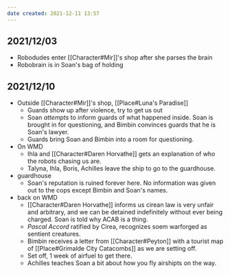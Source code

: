 ```yaml
---
date created: 2021-12-11 13:57
---
```

## 2021/12/03
- Robodudes enter [[Character#Mir]]'s shop after she parses the brain
- Robobrain is in Soan's bag of holding
## 2021/12/10
- Outside [[Character#Mir]]'s shop, [[Place#Luna's Paradise]]
    - Guards show up after violence, try to get us out
    - Soan _attempts_ to inform guards of what happened inside. Soan is brought in for questioning, and Bimbin convinces guards that he is Soan's lawyer.
    - Guards bring Soan and Bimbin into a room for questioning.
- On WMD
    - Ihla and [[Character#Daren Horvathe]] gets an explanation of who the robots chasing us are.
    - Talyna, Ihla, Boris, Achilles leave the ship to go to the guardhouse.
- guardhouse
    - Soan's reputation is ruined forever here. No information was given out to the cops except Bimbin and Soan's names.
- back on WMD
    - [[Character#Daren Horvathe]] informs us cirean law is very unfair and arbitrary, and we can be detained indefinitely without ever being charged. Soan is told why ACAB is a thing.
    - _Pascal Accord_ ratified by Cirea, recognizes soem warforged as sentient creatures.
    - Bimbin receives a letter from [[Character#Peyton]] with a tourist map of [[Place#Grimalde City Catacombs]] as we are setting off.
    - Set off, 1 week of airfuel to get there.
    - Achilles teaches Soan a bit about how you fly airshipts on the way.
